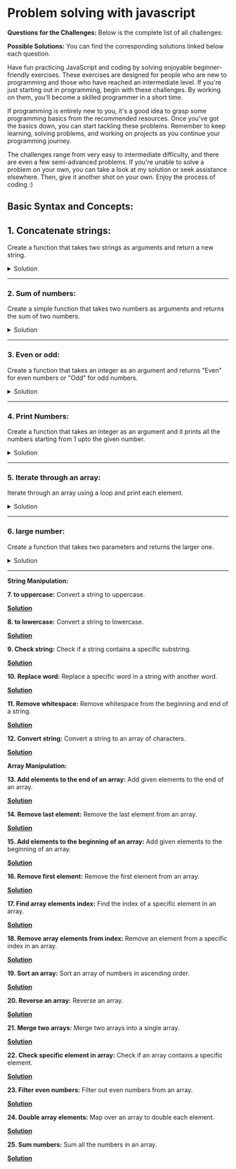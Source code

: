 # Problem solving with javascript

**Questions for the Challenges:**
Below is the complete list of all challenges:

**Possible Solutions:**
You can find the corresponding solutions linked below each question.

Have fun practicing JavaScript and coding by solving enjoyable beginner-friendly exercises. These exercises are designed for people who are new to programming and those who have reached an intermediate level. If you're just starting out in programming, begin with these challenges. By working on them, you'll become a skilled programmer in a short time.

If programming is entirely new to you, it's a good idea to grasp some programming basics from the recommended resources. Once you've got the basics down, you can start tackling these problems. Remember to keep learning, solving problems, and working on projects as you continue your programming journey.

The challenges range from very easy to intermediate difficulty, and there are even a few semi-advanced problems. If you're unable to solve a problem on your own, you can take a look at my solution or seek assistance elsewhere. Then, give it another shot on your own. Enjoy the process of coding :)


## Basic Syntax and Concepts:

## 1. Concatenate strings:
Create a function that takes two strings as arguments and return a new string.

<details>
<summary>Solution</summary>

```javascript
function concatinateStrings(str1, str2) {
  const result = str1 + " " + str2;
  const result2 = `${str1} ${str2}`;

  return result2;
}
```

</details>

---

### 2. Sum of numbers:
Create a simple function that takes two numbers as arguments and returns the sum of two numbers.

<details>
<summary>Solution</summary>

```javascript
function sumOfNumbers(num1, num2) {
  const sum = num1 + num2;

  return sum;
}

```

</details>

---

### 3. Even or odd:
Create a function that takes an integer as an argument and returns "Even" for even numbers or "Odd" for odd numbers.

<details>
<summary>Solution</summary>

```javascript
function evenOrOdd(int) {
  if (int % 2 === 0) {
    return "Even";
  } else {
    return "Odd";
  }
}
```

</details>

---

### 4. Print Numbers:
Create a function that takes an integer as an argument and it prints all the numbers starting from 1 upto the given number.

<details>
<summary>Solution</summary>

```javascript
function printNums(n) {
  for (let i = 1; i <= n; i++) {
    console.log(i);
  }
}
```

</details>

---


### 5. Iterate through an array:
Iterate through an array using a loop and print each element.

<details>
<summary>Solution</summary>

```javascript
 function iterateThroughArray(arr) {
  for (let i = 0; i < arr.length; i++) {
    const element = arr[i];
    console.log(element);
  }
}
```

</details>

---


### 6. large number:
Create a function that takes two parameters and returns the larger one.

<details>
<summary>Solution</summary>

```javascript
function findLarge(num1, num2) {
  if (num1 > num2) {
    return num1;
  } else {
    return num2;
  }

  //   return num1 > num2 ? num1 : num2;
}
```

</details>

---


**String Manipulation:**

**7. to uppercase:**
Convert a string to uppercase.

**[Solution](https://github.com/mhmdNoman/Problem-solving-with-javascript/blob/master/strUpper.js)**

**8. to lowercase:**
Convert a string to lowercase.

**[Solution](https://github.com/mhmdNoman/Problem-solving-with-javascript/blob/master/strLower.js)**

**9. Check string:**
Check if a string contains a specific substring.

**[Solution](https://github.com/mhmdNoman/Problem-solving-with-javascript/blob/master/checkStr.js)**

**10. Replace word:**
Replace a specific word in a string with another word.

**[Solution](https://github.com/mhmdNoman/Problem-solving-with-javascript/blob/master/replaceWord.js)**

**11. Remove whitespace:**
Remove whitespace from the beginning and end of a string.

**[Solution](https://github.com/mhmdNoman/Problem-solving-with-javascript/blob/master/removeSpace.js)**

**12. Convert string:**
Convert a string to an array of characters.

**[Solution](https://github.com/mhmdNoman/Problem-solving-with-javascript/blob/master/convertStr.js)**

**Array Manipulation:**

**13. Add elements to the end of an array:**
Add given elements to the end of an array.

**[Solution]()**

**14. Remove last element:**
Remove the last element from an array.

**[Solution]()**

**15. Add elements to the beginning of an array:**
Add given elements to the beginning of an array.

**[Solution]()**

**16. Remove first element:**
Remove the first element from an array.

**[Solution]()**

**17. Find array elements index:**
Find the index of a specific element in an array.

**[Solution]()**

**18. Remove array elements from index:**
Remove an element from a specific index in an array.

**[Solution]()**

**19. Sort an array:**
Sort an array of numbers in ascending order.

**[Solution]()**

**20. Reverse an array:**
Reverse an array.

**[Solution]()**

**21. Merge two arrays:**
Merge two arrays into a single array.

**[Solution]()**

**22. Check specific element in array:**
Check if an array contains a specific element.

**[Solution]()**

**23. Filter even numbers:**
Filter out even numbers from an array.

**[Solution]()**

**24. Double array elements:**
Map over an array to double each element.

**[Solution]()**

**25. Sum numbers:**
Sum all the numbers in an array.

**[Solution]()**
